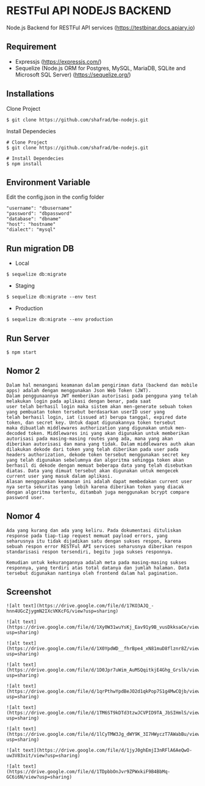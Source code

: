 # RESTFul API NODEJS BACKEND

Node.js Backend for RESTFul API services (https://testbinar.docs.apiary.io)

## Requirement
- Expressjs (https://expressjs.com/)
- Sequelize (Node.js ORM for Postgres, MySQL, MariaDB, SQLite and Microsoft SQL Server) (https://sequelize.org/)

## Installations
Clone Project
```
$ git clone https://github.com/shafrad/be-nodejs.git
```
Install Dependecies
```
# Clone Project
$ git clone https://github.com/shafrad/be-nodejs.git

# Install Dependecies
$ npm install
```
## Environment Variable
Edit the config.json in the config folder
```
"username": "dbusername"
"password": "dbpassword"
"database": "dbname"
"host": "hostname"
"dialect": "mysql"
```

## Run migration DB
- Local
```
$ sequelize db:migrate
```

- Staging
```
$ sequelize db:migrate --env test
```
- Production
```
$ sequelize db:migrate --env production
```

## Run Server
```
$ npm start
```

## Nomor 2
```
Dalam hal menangani keamanan dalam pengiriman data (backend dan mobile apps) adalah dengan menggunakan Json Web Token (JWT).
Dalam penggunaannya JWT memberikan autorisasi pada pengguna yang telah melakukan login pada aplikasi dengan benar, pada saat
user telah berhasil login maka sistem akan men-generate sebuah token yang pembuatan token tersebut berdasarkan userID user yang
telah berhasil login, iat (issued at) berupa tanggal, expired date token, dan secret key. Untuk dapat digunakannya token tersebut
maka dibuatlah middlewares authorization yang digunakan untuk men-decoded token. Middlewares ini yang akan digunakan untuk memberikan
autorisasi pada masing-masing routes yang ada, mana yang akan diberikan autorisasi dan mana yang tidak. Dalam middlewares auth akan
dilakukan dekode dari token yang telah diberikan pada user pada headers authorization, dekode token tersebut menggunakan secret key
yang telah digunakan sebelumnya dan algoritma sehingga token akan berhasil di dekode dengan memuat beberapa data yang telah disebutkan diatas. Data yang dimuat tersebut akan digunakan untuk mengecek current user yang masuk dalam aplikasi. 
Alasan menggunakan keamanan ini adalah dapat membedakan current user nya serta sekuritas yang lebih karena diberikan token yang diacak dengan algoritma tertentu, ditambah juga menggunakan bcrypt compare password user. 
```

## Nomor 4
```
Ada yang kurang dan ada yang keliru. Pada dokumentasi dituliskan response pada tiap-tiap request memuat payload errors, yang 
seharusnya itu tidak dijadikan satu dengan sukses respon, karena sebuah respon error RESTFul API services seharusnya diberikan respon standarisasi respon tersendiri, begitu juga sukses responnya.

Kemudian untuk kekurangannya adalah meta pada masing-masing sukses responnya, yang terdiri atas total datanya dan jumlah halaman. Data tersebut digunakan nantinya oleh frontend dalam hal pagination. 
```

## Screenshot
```
![alt text](https://drive.google.com/file/d/17KO3AJQ_-hnn4UGcZjygmN2IXcVKKcFG/view?usp=sharing)

![alt text](https://drive.google.com/file/d/1Xy0W31wuYsKj_Eav91y9B_vusDkksaCe/view?usp=sharing)

![alt text](https://drive.google.com/file/d/1X0YpdWD__fhrBpe4_xN81muD8flznr8Z/view?usp=sharing)

![alt text](https://drive.google.com/file/d/1D0Jpr7uWim_AuMSQqitkjE4Ghg_Grslk/view?usp=sharing)

![alt text](https://drive.google.com/file/d/1qrPthwYpdBeJO2d1qkPop7S1g4MwCQjb/view?usp=sharing)

![alt text](https://drive.google.com/file/d/1TM6ST9kDTd3tzwJCVPID9TA_JbSIHmlS/view?usp=sharing)

![alt text](https://drive.google.com/file/d/1lCyTMW3Jg_dWY9K_3I7HWyczT7AWabBu/view?usp=sharing)

![alt text](https://drive.google.com/file/d/1jyJ0ghEmjI3nRFlA6AeQwO-uw3V83xit/view?usp=sharing)

![alt text](https://drive.google.com/file/d/1TDpbbOnJvr9ZPWxkiF9B4BbMq-GC6i6N/view?usp=sharing)
```
